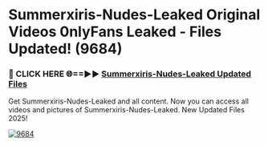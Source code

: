 # Summerxiris-Nudes-Leaked Original Videos 0nlyFans Leaked - Files Updated! (9684)

<h3>🔴 CLICK HERE 🌐==►► <a href="https://tinyurl.com/yc6ubb5a" rel="nofollow">Summerxiris-Nudes-Leaked Updated Files</a></h3>

Get Summerxiris-Nudes-Leaked and all content. Now you can access all videos and pictures of Summerxiris-Nudes-Leaked. New Updated Files 2025!

[![9684](https://i.imgur.com/7eu0CRL.gif)](https://tinyurl.com/yc6ubb5a)
